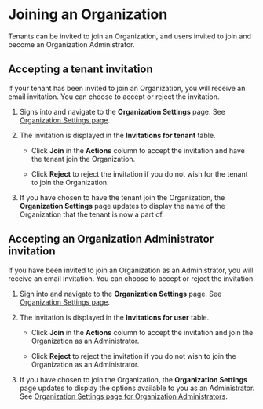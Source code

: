# Joining an Organization

<head>
  <meta name="guidename" content="Flow"/>
  <meta name="context" content="GUID-e0bf8f6d-9d07-49ae-8496-302a2926d4d2"/>
</head>


Tenants can be invited to join an Organization, and users invited to join and become an Organization Administrator.

## Accepting a tenant invitation

If your tenant has been invited to join an Organization, you will receive an email invitation. You can choose to accept or reject the invitation.

1.  Signs into and navigate to the **Organization Settings** page. See [Organization Settings page](flo-Organizations_Page_5d231fef-6306-42be-83b1-606ea13293df.md).
2.  The invitation is displayed in the **Invitations for tenant** table.
    -   Click **Join** in the **Actions** column to accept the invitation and have the tenant join the Organization.

    -   Click **Reject** to reject the invitation if you do not wish for the tenant to join the Organization.

3.  If you have chosen to have the tenant join the Organization, the **Organization Settings** page updates to display the name of the Organization that the tenant is now a part of.

## Accepting an Organization Administrator invitation

If you have been invited to join an Organization as an Administrator, you will receive an email invitation. You can choose to accept or reject the invitation.

1.  Sign into and navigate to the **Organization Settings** page. See [Organization Settings page](flo-Organizations_Page_5d231fef-6306-42be-83b1-606ea13293df.md).
2.  The invitation is displayed in the **Invitations for user** table.
    -   Click **Join** in the **Actions** column to accept the invitation and join the Organization as an Administrator.

    -   Click **Reject** to reject the invitation if you do not wish to join the Organization as an Administrator.

3.  If you have chosen to join the Organization, the **Organization Settings** page updates to display the options available to you as an Administrator. See [Organization Settings page for Organization Administrators](flo-Organizations_Page_Administrators_8c6caca0-abab-41b2-8469-3f07ecd02ec6.md).